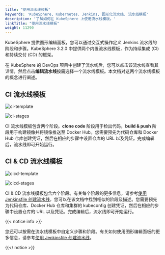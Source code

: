 ```yaml
---
title: "使用流水线模板"
keywords: 'KubeSphere, Kubernetes, Jenkins, 图形化流水线, 流水线模板'
description: '了解如何在 KubeSphere 上使用流水线模板。'
linkTitle: "使用流水线模板"
weight: 11290
---
```


KubeSphere 提供图形编辑面板，您可以通过交互式操作定义 Jenkins 流水线的阶段和步骤。KubeSphere 3.2.0 中提供两个内置流水线模板，作为持续集成 (CI) 和持续交付 (CD) 的框架。

在 KubeSphere 的 DevOps 项目中创建了流水线后，您可以点击该流水线查看其详情，然后点击**编辑流水线**按需选择一个流水线模板。本文档对这两个流水线模板的概念进行阐述。

## CI 流水线模板

![ci-template](/images/docs/zh-cn/devops-user-guide/use-devops/use-pipeline-templates/ci-template.png)

![ci-stages](/images/docs/zh-cn/devops-user-guide/use-devops/use-pipeline-templates/ci-stages.png)

CI 流水线模板包含两个阶段。**clone code** 阶段用于检出代码，**build & push** 阶段用于构建镜像并将镜像推送至 Docker Hub。您需要预先为代码仓库和 Docker Hub 仓库创建凭证，然后在相应的步骤中设置仓库的 URL 以及凭证。完成编辑后，流水线即可开始运行。

## CI & CD 流水线模板

![cicd-template](/images/docs/zh-cn/devops-user-guide/use-devops/use-pipeline-templates/cicd-template.png)

![cicd-stages](/images/docs/zh-cn/devops-user-guide/use-devops/use-pipeline-templates/cicd-stages.png)

CI & CD 流水线模板包含六个阶段。有关每个阶段的更多信息，请参考[使用 Jenkinsfile 创建流水线](../create-a-pipeline-using-jenkinsfile/#流水线概述)，您可以在该文档中找到相似的阶段及描述。您需要预先为代码仓库、Docker Hub 仓库和集群的 kubeconfig 创建凭证，然后在相应的步骤中设置仓库的 URL 以及凭证。完成编辑后，流水线即可开始运行。

{{< notice info >}}

您还可以按需在流水线模板中自定义步骤和阶段。有关如何使用图形编辑面板的更多信息，请参考[使用 Jenkinsfile 创建流水线](../create-a-pipeline-using-graphical-editing-panel/)。

{{</ notice >}}